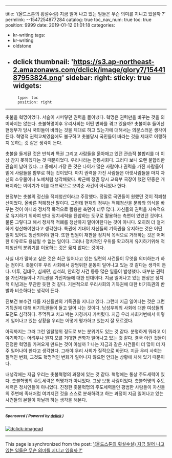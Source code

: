 
---
title: '(올드스톤의 횡설수설)  지금 일어 나고 있는 일들은 무슨 의미를 지니고 있을까 ?'
permlink: --1547254877284
catalog: true
toc_nav_num: true
toc: true
position: 9999
date: 2019-01-12 01:01:18
categories:
- kr-writing
tags:
- kr-writing
- oldstone
- dclick
thumbnail: 'https://s3.ap-northeast-2.amazonaws.com/dclick/image/glory7/1544187953824.png'
sidebar:
    right:
        sticky: true
widgets:
    -
        type: toc
        position: right
---


촛불을 혁명이었다. 서슬이 시퍼렇던 권력을 몰아냈다. 혁명은 권력만을 바꾸는 것을 의미하지는 않는다. 촛불혁명이후 우리사회는 어떤 변화를 겪고 있을까? 촛불이후 들어선 현정부가 당시 국민들이 바라는 것을 제대로 하고 있는가에 대해서는 의문스러운 생각이 든다. 혁명적 권력교체였음에도 불구하고 촛불당시 국민들이 바라는 것을 제대로 이행하지 못하는 것 같은 생각이 든다. 

촛불을 들게된 것은 반칙과 특권 그리고 사람들을 옭아매고 있던 관습적 불합리를 더 이상 참지 못하겠다는 것 때문이었다. 우리나라는 전통사회다. 그러다 보니 오랜 불합리한 관습이 남아 있다. 그 중에서 가장 큰 것은 나이가 많은 사람이나 권력을 가진 사람들이 밑에 사람들을 함부로 하는 것이었다. 마치 권력을 가진 사람들은 아랫사람들을 마치 자신의 소유물이나 노예처럼 생각해왔다. 박근혜 정권 당시 교육부 국장이 했던 민중은 개 돼지라는 이야기가 이를 대표적으로 보여준 사건이 아니었나 한다. 

현정부는 촛불의 정신을 적폐청산이라고 주장했다. 정말로 국민들이 원했던 것이 적폐청산이었다. 올바른 적폐청산 말이다. 그런데 현재의 정부는 적폐청산을 문화와 의식을 바꾸는 것이 아니라 정치적 목적으로 활용한 측면이 너무 많다. 자신들의 권력을 지속적으로 유지하기 위하여 반대 정치세력을 탄압하는 도구로 활용하는 측면이 있었던 것이다. 물론 그렇다고 해서 정치적 적폐를 청산하지 말아야한다는 것이 아니다. 오히려 더 철저하게 청산해야한다고 생각한다. 특권에 기대어 자신들의 기득권을 유지하는 것은 어떤 일이 있어도 청산되어야 한다. 또한 법원이 재판을 정치적 목적으로 거래하는 것은 어떠한 이유로도 용납될 수 없는 일이다. 그러나 정치적인 우위를 확고하게 유지하기위해 적폐청산의 분위기를 이용하는 것은 옳지 않다는 것이다. 

사실 내가 말하고 싶은 것은 최근 일어나고 있는 일련의 사건들이 무엇을 의미하는가 하는 점이다. 촛불이후 우리 사회에서 광범위한 운동이 일어나고 있는 것 같다는 생각이 든다. 미투, 김태우, 심재민, 심석희, 안희정 사건 등등 많은 일들이 발생했다. 대부분 권력을 가진자들이나 기득권을 가진자들에 대한 반대이다. 지금 일어나고 있는 현상은 정치적 이념과는 무관한 듯한 것 같다. 기본적으로 우리사회의 기득권에 대한 비기득권의 반발과 비슷하다는 생각이 든다. 

진보건 보수건 다들 자신들만의 기득권을 지니고 있다. 그런데 지금 일어나는 것은 그런 기득권에 대해 비기득권들이 들고 일어 나는 것이다. 남성우위의 사회에 대한 여성들의 도전도 심각하다. 주먹쥐고 치고 박는 지경까지 가버렸다. 지금 우리 사회저변에서 이렇게 일어나고 있는 상황을 우리는 어떻게 평가하고 있는지 잘 모르겠다. 

아직까지는 그러 그런 일탈행위 정도로 보는 분위기도 있는 것 같다. 분명하게 뭐라고 이야기하기는 어려우나 뭔지 모를 거대한 변화가 일어나고 있는 것 같다. 결국 이런 것들이 진정한 혁명을 가져오게 만드는 것이 아닐까 ? 나는 지금과 같은 사건들이 더 많이 더 자주 일어나야 한다고 생각한다. 그래야 우리 사회가 질적으로 바뀐다. 지금 우리 사회는 질적인 변화, 그것도 혁명적인 변화가 일어나지 않으면 안되는 상황에 처해 있기 때문이다. 

내생각에는 지금 우리는 촛불혁명의 과정에 있는 것 같다. 혁명에는 통상 주도세력이 있다. 촛불혁명의 주도세력은 혁명가가 아니었다. 그냥 보통 사람이었다. 촛불혁명의 주도세력은 정치인들이 아니었다. 진정한 촛불혁명의 주도세력들인 평범한 사람들이 자신들의 주변에 족쇄처럼 여겨지던 것을 스스로 분쇄하려고 하는 과정이 지금 일어나고 있는 사건들의 본질이 아닐까 하는 생각을 해본다. 

---

#####  <sub> **Sponsored ( Powered by [dclick](https://www.dclick.io) )** </sub>
[![dclick-imagead](https://s3.ap-northeast-2.amazonaws.com/dclick/image/glory7/1544187953824.png)](https://api.dclick.io/v1/c?x=eyJhbGciOiJIUzI1NiIsInR5cCI6IkpXVCJ9.eyJjIjoib2xkc3RvbmUiLCJzIjoiLS0xNTQ3MjU0ODc3Mjg0IiwiYSI6WyJpLTU5Il0sInVybCI6Imh0dHA6Ly93d3cuZ29vZHNwaW5lLm9yZy8iLCJpYXQiOjE1NDcyNTQ4NzcsImV4cCI6MTg2MjYxNDg3N30.5GoTvhV-iTHK3pQhluAsg5ex5E3ub6l4IFPy_DGwrSA)

- - -

This page is synchronized from the post: ['(올드스톤의 횡설수설)  지금 일어 나고 있는 일들은 무슨 의미를 지니고 있을까 ?'](https://steemit.com/@oldstone/--1547254877284)
